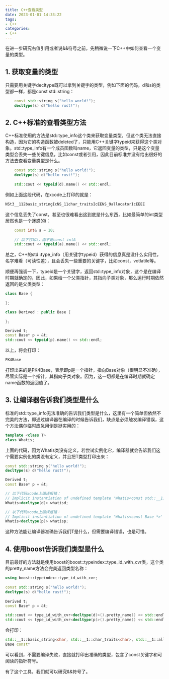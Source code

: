 ```yaml
---
title: C++查看类型
date: 2023-01-01 14:33:22
tags:
- C++
categories:
- C++
---
```


在进一步研究右值引用或者说&&符号之前，先稍微说一下C++中如何查看一个变量的类型。

<!--more-->

## 1. 获取变量的类型

只需要用关键字decltype既可以拿到关键字的类型，例如下面的代码，d和s的类型都一样，都是const std::string：

```c++
    const std::string s("hello world!");
    decltype(s) d("hello rust!");
```



## 2. C++标准的查看类型方法

C++标准使用的方法是std::type_info这个类来获取变量类型，但这个类无法直接构造，因为它的构造函数被deleted了，只能用C++关键字typeid来获得这个类对象。std::type_info有一个成员函数叫name，它返回变量的类型，只是这个变量类型会丢失一些关键信息，比如const或者引用，因此目前标准并没有给出很好的方法去查看变量类型是什么。

```c++
    const std::string s("hello world!");
    decltype(s) d("hello rust!");
    
    std::cout << typeid(d).name() << std::endl;
```

例如上面这段代码，在xcode上打印的就是：

```c++
NSt3__112basic_stringIcNS_11char_traitsIcEENS_9allocatorIcEEEE
```

这个信息丢失了const，甚至也很难看出这到底是什么东西，比如最简单的int类型居然也是一个迷惑的i：

```c++
    const int& a = 10;
    
    // 以下打印i，而不是const int&
    std::cout << typeid(a).name() << std::endl;
```

总之，C++的std::type_info（用关键字typeid）获得的信息真是没什么实用性，名字难看（可读性差），且会丢失一些重要的关键字，比如const，votlatile等。

顺便再强调一下，typeid是一个关键字，返回std::type_info对象，这个是在编译时期就确定的，因此，如果给一个父类指针，其指向子类对象，那么运行时期依然返回的是父类类型：

```c++
class Base {
    
};

class Derived : public Base {
    
};

Derived t;
const Base* p = &t;
std::cout << typeid(p).name() << std::endl;
```

以上，将会打印：

```c++
PK4Base
```

打印出来的是PK4Base，表示即p是一个指针，指向Base对象（很明显不准确），尽管实际是一个指针，其指向子类对象。因为，这一切都是在编译时期就确定name函数的返回值了。



## 3. 让编译器告诉我们类型是什么

标准的std::type_info无法准确的告诉我们类型是什么，这里有一个简单但依然不完美的方法，即通过编译器在编译的时候告诉我们，缺点是必须触发编译错误，这个方法偶尔临时应急用倒是挺实用的：

```c++
template <class T>
class Whatis;
```

上面的代码，因为Whatis类没有定义，若尝试实例化它，编译器就会告诉我们这个需要实例化的类没有定义，并且把T类型打印出来：

```c++
const std::string s("hello world!");
decltype(s) d("hello rust!");

Derived t;
const Base* p = &t;

// 以下代码xcode上编译报错：
// Implicit instantiation of undefined template 'Whatis<const std::__1::basic_string<char> >
Whatis<decltype(d)> whatisd;

// 以下代码xcode上编译报错：
// Implicit instantiation of undefined template 'Whatis<const Base *>'
Whatis<decltype(p)> whatisp;
```

 这种方法能让编译器准确告诉我们T是什么，但需要编译错误，也是可惜。



## 4. 使用boost告诉我们类型是什么

目前最好的方法就是使用boost的boost::typeindex::type_id_with_cvr类，这个类的pretty_name方法会完美返回类型名称：

```c++
using boost::typeindex::type_id_with_cvr;
    
const std::string s("hello world!");
decltype(s) d("hello rust!");
    
Derived t;
const Base* p = &t;

std::cout << type_id_with_cvr<decltype(d)>().pretty_name() << std::endl;
std::cout << type_id_with_cvr<decltype(p)>().pretty_name() << std::endl;
```

会打印：

```c++
std::__1::basic_string<char, std::__1::char_traits<char>, std::__1::allocator<char> > const
Base const*
```

可以看到，不需要编译失败，直接就打印出准确的类型，包含了const关键字和可阅读的指针符号。

有了这个工具，我们就可以研究&&符号了。
